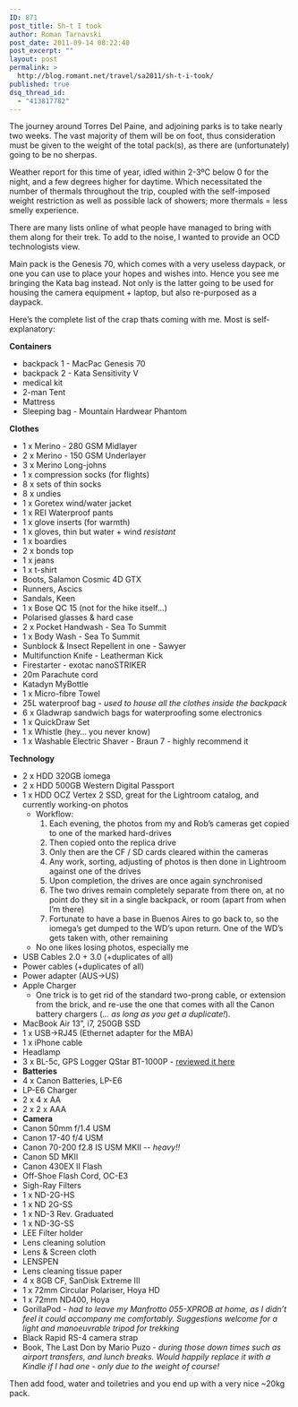 ```yaml
---
ID: 871
post_title: Sh-t I took
author: Roman Tarnavski
post_date: 2011-09-14 08:22:40
post_excerpt: ""
layout: post
permalink: >
  http://blog.romant.net/travel/sa2011/sh-t-i-took/
published: true
dsq_thread_id:
  - "413817782"
---
```

The journey around Torres Del Paine, and adjoining parks is to take nearly two weeks. The vast majority of them will be on foot, thus consideration must be given to the weight of the total pack(s), as there are (unfortunately) going to be no sherpas.

Weather report for this time of year, idled within 2-3ºC below 0 for the night, and a few degrees higher for daytime. Which necessitated the number of thermals throughout the trip, coupled with the self-imposed weight restriction as well as possible lack of showers; more thermals = less smelly experience.

There are many lists online of what people have managed to bring with them along for their trek. To add to the noise, I wanted to provide an OCD technologists view.

Main pack is the Genesis 70, which comes with a very useless daypack, or one you can use to place your hopes and wishes into. Hence you see me bringing the Kata bag instead. Not only is the latter going to be used for housing the camera equipment + laptop, but also re-purposed as a daypack.

Here’s the complete list of the crap thats coming with me. Most is self-explanatory:

<strong>Containers</strong>
<ul>
	<li>backpack 1 - MacPac Genesis 70</li>
	<li>backpack 2 - Kata Sensitivity V</li>
	<li>medical kit</li>
	<li>2-man Tent</li>
	<li>Mattress</li>
	<li>Sleeping bag - Mountain Hardwear Phantom</li>
</ul>
<strong>Clothes</strong>
<ul>
	<li>1 x Merino - 280 GSM Midlayer</li>
	<li>2 x Merino - 150 GSM Underlayer</li>
	<li>3 x Merino Long-johns</li>
	<li>1 x compression socks (for flights)</li>
	<li>8 x sets of thin socks</li>
	<li>8 x undies</li>
	<li>1 x Goretex wind/water jacket</li>
	<li>1 x REI Waterproof pants</li>
	<li>1 x glove inserts (for warmth)</li>
	<li>1 x gloves, thin but water + wind <em>resistant</em></li>
	<li>1 x boardies</li>
	<li>2 x bonds top</li>
	<li>1 x jeans</li>
	<li>1 x t-shirt</li>
	<li>Boots, Salamon Cosmic 4D GTX</li>
	<li>Runners, Ascics</li>
	<li>Sandals, Keen</li>
	<li>1 x Bose QC 15 (not for the hike itself…)</li>
	<li>Polarised glasses &amp; hard case</li>
	<li>2 x Pocket Handwash - Sea To Summit</li>
	<li>1 x Body Wash - Sea To Summit</li>
	<li>Sunblock &amp; Insect Repellent in one - Sawyer</li>
	<li>Multifunction Knife - Leatherman Kick</li>
	<li>Firestarter - exotac nanoSTRIKER</li>
	<li>20m Parachute cord</li>
	<li>Katadyn MyBottle</li>
	<li>1 x Micro-fibre Towel</li>
	<li>25L waterproof bag - <em>used to house all the clothes inside the backpack</em></li>
	<li>6 x Gladwrap sandwich bags for waterproofing some electronics</li>
	<li>1 x QuickDraw Set</li>
	<li>1 x Whistle (hey… you never know)</li>
	<li>1 x Washable Electric Shaver - Braun 7 - highly recommend it</li>
</ul>
<strong>Technology</strong>
<ul>
	<li>2 x HDD 320GB iomega</li>
	<li>2 x HDD 500GB Western Digital Passport</li>
	<li>1 x HDD OCZ Vertex 2 SSD, great for the Lightroom catalog, and currently working-on photos
<ul>
	<li>Workflow:
<ol>
	<li>Each evening, the photos from my and Rob’s cameras get copied to one of the marked hard-drives</li>
	<li>Then copied onto the replica drive</li>
	<li>Only then are the CF / SD cards cleared within the cameras</li>
	<li>Any work, sorting, adjusting of photos is then done in Lightroom against one of the drives</li>
	<li>Upon completion, the drives are once again synchronised</li>
	<li>The two drives remain completely separate from there on, at no point do they sit in a single backpack, or room (apart from when I’m there)</li>
	<li>Fortunate to have a base in Buenos Aires to go back to, so the iomega’s get dumped to the WD’s upon return. One of the WD’s gets taken with, other remaining</li>
</ol>
</li>
	<li>No one likes losing photos, especially me</li>
</ul>
</li>
	<li>USB Cables 2.0 + 3.0 (+duplicates of all)</li>
	<li>Power cables (+duplicates of all)</li>
	<li>Power adapter (AUS-&gt;US)</li>
	<li>Apple Charger
<ul>
	<li>One trick is to get rid of the standard two-prong cable, or extension from the brick, and re-use the one that comes with all the Canon battery chargers (<em>… as long as you get a duplicate!</em>).</li>
</ul>
</li>
	<li>MacBook Air 13”, i7, 250GB SSD</li>
	<li>1 x USB-&gt;RJ45 (Ethernet adapter for the MBA)</li>
	<li>1 x iPhone cable</li>
	<li>Headlamp</li>
	<li>3 x BL-5c, GPS Logger QStar BT-1000P - <a href="http://blog.romant.net/technology/fantastic-gps-logger-a-field-report-for-bt-1000p/">reviewed it here</a></li>
	<li><strong>Batteries</strong></li>
	<li>4 x Canon Batteries, LP-E6</li>
	<li>LP-E6 Charger</li>
	<li>2 x 4 x AA</li>
	<li>2 x 2 x AAA</li>
	<li><strong>Camera</strong></li>
	<li>Canon 50mm f/1.4 USM</li>
	<li>Canon 17-40 f/4 USM</li>
	<li>Canon 70-200 f2.8 IS USM MKII -- <em>heavy!!</em></li>
	<li>Canon 5D MKII</li>
	<li>Canon 430EX II Flash</li>
	<li>Off-Shoe Flash Cord, OC-E3</li>
	<li>Sigh-Ray Filters</li>
	<li>1 x ND-2G-HS</li>
	<li>1 x ND 2G-SS</li>
	<li>1 x ND-3 Rev. Graduated</li>
	<li>1 x ND-3G-SS</li>
	<li>LEE Filter holder</li>
	<li>Lens cleaning solution</li>
	<li>Lens &amp; Screen cloth</li>
	<li>LENSPEN</li>
	<li>Lens cleaning tissue paper</li>
	<li>4 x 8GB CF, SanDisk Extreme III</li>
	<li>1 x 72mm Circular Polariser, Hoya HD</li>
	<li>1 x 72mm ND400, Hoya</li>
	<li>GorillaPod -<em> had to leave my Manfrotto 055-XPROB at home, as I didn’t feel it could accompany me comfortably. Suggestions welcome for a light and manoeuvrable tripod for trekking</em></li>
	<li>Black Rapid RS-4 camera strap</li>
	<li>Book, The Last Don by Mario Puzo - <em>during those down times such as airport transfers, and lunch breaks. Would happily replace it with a Kindle if I had one - only due to the weight of course!</em></li>
</ul>
Then add food, water and toiletries and you end up with a very nice ~20kg pack.